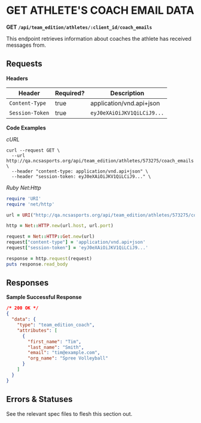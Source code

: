# GET ATHLETE'S COACH EMAIL DATA

**GET `/api/team_edition/athletes/:client_id/coach_emails`**

This endpoint retrieves information about coaches the athlete has received messages from.

## Requests

**Headers**

| Header          | Required? | Description                |
|-----------------|-----------|----------------------------|
| `Content-Type`  | true      | application/vnd.api+json   |
| `Session-Token` | true      | `eyJ0eXAiOiJKV1QiLCiJ9...` |


**Code Examples**

_cURL_

```shell
curl --request GET \
  --url http://qa.ncsasports.org/api/team_edition/athletes/573275/coach_emails \
  --header "content-type: application/vnd.api+json" \
  --header "session-token: eyJ0eXAiOiJKV1QiLCiJ9..." \
```


_Ruby Net:Http_

```ruby
require 'URI'
require 'net/http'

url = URI("http://qa.ncsasports.org/api/team_edition/athletes/573275/coach_emails")

http = Net::HTTP.new(url.host, url.port)

request = Net::HTTP::Get.new(url)
request["content-type"] = 'application/vnd.api+json'
request["session-token"] = 'eyJ0eXAiOiJKV1QiLCiJ9...'

response = http.request(request)
puts response.read_body
```


## Responses

**Sample Successful Response**

```json
/* 200 OK */
{
  "data": {
    "type": "team_edition_coach",
    "attributes": [
      {
        "first_name": "Tim",
        "last_name": "Smith",
        "email": "tim@example.com",
        "org_name": "Spree Volleyball"
      }
    ]
  }
}
```


## Errors & Statuses

See the relevant spec files to flesh this section out.

